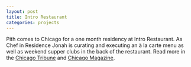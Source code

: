 ```yaml
---
layout: post
title: Intro Restaurant
categories: projects
---
```


Pith comes to Chicago for a one month residency at Intro Restaurant. As Chef in Residence Jonah is curating and executing an à la carte menu as well as weekend supper clubs in the back of the restaurant. Read more in the [Chicago Tribune](http://www.chicagotribune.com/dining/restaurants/ct-review-intro-jonah-reider-food-0928-20160924-column.html) and [Chicago Magazine](http://www.chicagomag.com/dining-drinking/August-2016/New-Chef-Intro-Jonah-Reider/).
